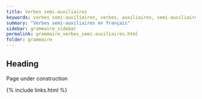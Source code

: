 ```yaml
---
title: Verbes semi-auxiliaires
keywords: verbes semi-auxiliaires, verbes, auxiliaires, semi-auxiliaires
summary: "Verbes semi-auxiliaires en français"
sidebar: grammaire_sidebar
permalink: grammaire_verbes_semi-auxiliaires.html
folder: grammaire
---
```


## Heading

Page under construction

{% include links.html %}

